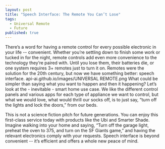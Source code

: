 ```yaml
---
layout: post
title: "Speech Interface: The Remote You Can’t Lose"
tags: 
  - Universal Remote
  - Future
published: true
---
```


There’s a word for having a remote control for every possible electronic in your life -- convenient. Whether you’re settling down to finish some work or tucked in for the night, remote controls add even more convenience to the technology they’re paired with. Until you lose them, their batteries die, or one system requires 3+ remotes just to turn it on. Remotes were the solution for the 20th century, but now we have something better: speech interface.
	api-ai.github.io/images/UNIVERSAL REMOTE.png
What could be simpler than saying what you want to happen and then it happening? Let’s look at the - inevitable - smart home use case. We like the different control panels and various apps for each type of appliance we want to control, but what we would love, what would thrill our socks off, is to just say, “turn off the lights and lock the doors,” from our beds. 

This is not a science fiction pitch for future generations. You can enjoy this first-class service today with products like the Ubi and Smarter Shade. Imagine walking into your home and saying, “Turn off the garage light, preheat the oven to 375, and turn on the SF Giants game,” and having the relevant electronics comply with your requests. Speech interface is beyond convenient -- it’s efficient and offers a whole new peace of mind.

